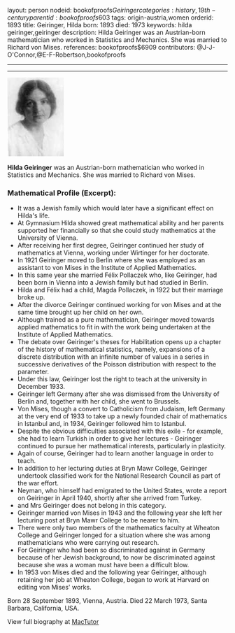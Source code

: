 layout: person
nodeid: bookofproofs$Geiringer
categories: history,19th-century
parentid: bookofproofs$603
tags: origin-austria,women
orderid: 1893
title: Geiringer, Hilda
born: 1893
died: 1973
keywords: hilda geiringer,geiringer
description: Hilda Geiringer was an Austrian-born mathematician who worked in Statistics and Mechanics. She was married to Richard von Mises.
references: bookofproofs$6909
contributors: @J-J-O'Connor,@E-F-Robertson,bookofproofs

---



---

![Geiringer.jpg](https://github.com/bookofproofs/bookofproofs.github.io/blob/main/_sources/_assets/images/portraits/Geiringer.jpg?raw=true)

**Hilda Geiringer** was an Austrian-born mathematician who worked in Statistics and Mechanics. She was married to Richard von Mises.

### Mathematical Profile (Excerpt):
* It was a Jewish family which would later have a significant effect on Hilda's life.
* At Gymnasium Hilda showed great mathematical ability and her parents supported her financially so that she could study mathematics at the University of Vienna.
* After receiving her first degree, Geiringer continued her study of mathematics at Vienna, working under Wirtinger for her doctorate.
* In 1921 Geiringer moved to Berlin where she was employed as an assistant to von Mises in the Institute of Applied Mathematics.
* In this same year she married Félix Pollaczek who, like Geiringer, had been born in Vienna into a Jewish family but had studied in Berlin.
* Hilda and Félix had a child, Magda Pollaczek, in 1922 but their marriage broke up.
* After the divorce Geiringer continued working for von Mises and at the same time brought up her child on her own.
* Although trained as a pure mathematician, Geiringer moved towards applied mathematics to fit in with the work being undertaken at the Institute of Applied Mathematics.
* The debate over Geiringer's theses for Habilitation opens up a chapter of the history of mathematical statistics, namely, expansions of a discrete distribution with an infinite number of values in a series in successive derivatives of the Poisson distribution with respect to the parameter.
* Under this law, Geiringer lost the right to teach at the university in December 1933.
* Geiringer left Germany after she was dismissed from the University of Berlin and, together with her child, she went to Brussels.
* Von Mises, though a convert to Catholicism from Judaism, left Germany at the very end of 1933 to take up a newly founded chair of mathematics in Istanbul and, in 1934, Geiringer followed him to Istanbul.
* Despite the obvious difficulties associated with this exile - for example, she had to learn Turkish in order to give her lectures - Geiringer continued to pursue her mathematical interests, particularly in plasticity.
* Again of course, Geiringer had to learn another language in order to teach.
* In addition to her lecturing duties at Bryn Mawr College, Geiringer undertook classified work for the National Research Council as part of the war effort.
* Neyman, who himself had emigrated to the United States, wrote a report on Geiringer in April 1940, shortly after she arrived from Turkey.
* and Mrs Geiringer does not belong in this category.
* Geiringer married von Mises in 1943 and the following year she left her lecturing post at Bryn Mawr College to be nearer to him.
* There were only two members of the mathematics faculty at Wheaton College and Geiringer longed for a situation where she was among mathematicians who were carrying out research.
* For Geiringer who had been so discriminated against in Germany because of her Jewish background, to now be discriminated against because she was a woman must have been a difficult blow.
* In 1953 von Mises died and the following year Geiringer, although retaining her job at Wheaton College, began to work at Harvard on editing von Mises' works.

Born 28 September 1893, Vienna, Austria. Died 22 March 1973, Santa Barbara, California, USA.

View full biography at [MacTutor](https://mathshistory.st-andrews.ac.uk/Biographies/Geiringer/)
